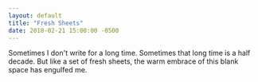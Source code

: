 ```yaml
---
layout: default
title: "Fresh Sheets"
date: 2018-02-21 15:00:00 -0500
---
```


Sometimes I don't write for a long time. Sometimes that long time is a half decade. But like a set of fresh sheets, the warm embrace of this blank space has engulfed me.


